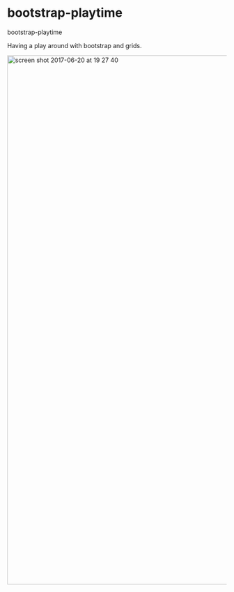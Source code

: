 # bootstrap-playtime
bootstrap-playtime

Having a play around with bootstrap and grids. 

<img width="1214" alt="screen shot 2017-06-20 at 19 27 40" src="https://user-images.githubusercontent.com/18580595/27349299-a7b8866e-55ee-11e7-8c05-309e294bcb68.png">
